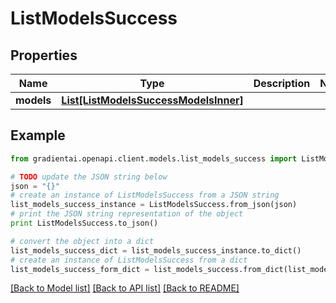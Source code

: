 # ListModelsSuccess


## Properties
Name | Type | Description | Notes
------------ | ------------- | ------------- | -------------
**models** | [**List[ListModelsSuccessModelsInner]**](ListModelsSuccessModelsInner.md) |  | 

## Example

```python
from gradientai.openapi.client.models.list_models_success import ListModelsSuccess

# TODO update the JSON string below
json = "{}"
# create an instance of ListModelsSuccess from a JSON string
list_models_success_instance = ListModelsSuccess.from_json(json)
# print the JSON string representation of the object
print ListModelsSuccess.to_json()

# convert the object into a dict
list_models_success_dict = list_models_success_instance.to_dict()
# create an instance of ListModelsSuccess from a dict
list_models_success_form_dict = list_models_success.from_dict(list_models_success_dict)
```
[[Back to Model list]](../README.md#documentation-for-models) [[Back to API list]](../README.md#documentation-for-api-endpoints) [[Back to README]](../README.md)


